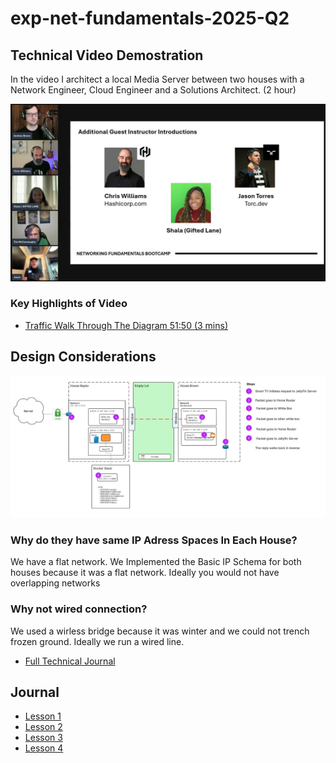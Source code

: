# exp-net-fundamentals-2025-Q2

## Technical Video Demostration

In the video I architect a local Media Server between two houses with a Network Engineer, Cloud Engineer and a Solutions Architect. (2 hour)

[![alt text](./assets/demo.jpg)](https://www.youtube.com/watch?v=jBpy4_bU5Pk)

### Key Highlights of Video
- [Traffic Walk Through The  Diagram 51:50 (3 mins)](https://youtu.be/jBpy4_bU5Pk?si=mZvw-8-H4Ve5D1yu&t=3110)


## Design Considerations

![](./assets/media-server-network.jpg)

### Why do they have same IP Adress Spaces In Each House?
We have a flat network. We Implemented the Basic IP Schema for both houses because it was a flat network. Ideally you would not have overlapping networks

### Why not wired connection?
We used a wirless bridge because it was winter and we could not trench frozen ground. Ideally we run a wired line.

- [Full Technical Journal]()




## Journal

- [Lesson 1]()
- [Lesson 2]()
- [Lesson 3]()
- [Lesson 4]()